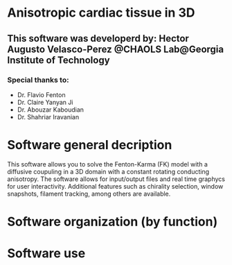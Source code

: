 # Anisotropic cardiac tissue in 3D

## This software was developerd by: **Hector Augusto Velasco-Perez** @CHAOLS Lab@Georgia Institute of Technology

### Special thanks to:
- Dr. Flavio Fenton
- Dr. Claire Yanyan Ji
- Dr. Abouzar Kaboudian
- Dr. Shahriar Iravanian

# Software general decription
This software allows you to solve the Fenton-Karma (FK) model with a diffusive coupuling in a 3D domain with a constant rotating conducting anisotropy. The software allows for input/output files and real time graphycs for user interactivity. Additional features such as chirality selection, window snapshots, filament tracking, among others are available.

# Software organization (by function)



# Software use

